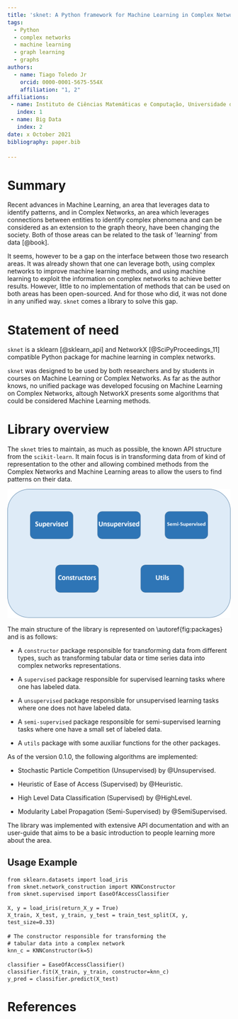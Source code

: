 ```yaml
---
title: 'sknet: A Python framework for Machine Learning in Complex Networks'
tags:
  - Python
  - complex networks
  - machine learning
  - graph learning
  - graphs
authors:
  - name: Tiago Toledo Jr
    orcid: 0000-0001-5675-554X
    affiliation: "1, 2"
affiliations:
 - name: Instituto de Ciências Matemáticas e Computação, Universidade de São Paulo
   index: 1
 - name: Big Data
   index: 2
date: x October 2021
bibliography: paper.bib

---
```


# Summary

Recent advances in Machine Learning, an area that leverages data to identify patterns,
and in Complex Networks, an area which leverages connections between entities to identify
complex phenomena and can be considered as an extension to the graph theory, have been
changing the society. Both of those areas can be related to the task of 'learning' from data [@book].

It seems, however to be a gap on the interface between those two research areas.
It was already shown that one can leverage both, using complex networks to improve
machine learning methods, and using machine learning to exploit the information on
complex networks to achieve better results.
However, little to no implementation of methods that can be used on both areas has been
open-sourced. And for those who did, it was not done in any unified way.
`sknet` comes a library to solve this gap.

# Statement of need

`sknet` is a sklearn [@sklearn_api] and NetworkX [@SciPyProceedings_11] compatible Python package for machine learning
in complex networks. 

`sknet` was designed to be used by both researchers and by students in courses
on Machine Learning or Complex Networks. As far as the author knows, no unified
package was developed focusing on Machine Learning on Complex Networks, altough
NetworkX presents some algorithms that could be considered Machine Learning methods.

# Library overview

The `sknet` tries to maintain, as much as possible, the known API structure from
the `scikit-learn`. It main focus is in transforming data from of kind of representation
to the other and allowing combined methods from the Complex Networks and Machine Learning
areas to allow the users to find patterns on their data.

![`sknet` packages structure.\label{fig:packages}](sknet_packages.png)

The main structure of the library is represented on \autoref{fig:packages} and is as follows:

- A `constructor` package responsible for transforming data from different types, such
as transforming tabular data or time series data into complex networks representations.  

- A `supervised` package responsible for supervised learning tasks where one has labeled data.  

- A `unsupervised` package responsible for unsupervised learning tasks where one does not have labeled data.  

- A `semi-supervised` package responsible for semi-supervised learning tasks where one have a small set of labeled data.  

- A `utils` package with some auxiliar functions for the other packages.

As of the version 0.1.0, the following algorithms are implemented:

- Stochastic Particle Competition (Unsupervised) by @Unsupervised.  

- Heuristic of Ease of Access (Supervised) by @Heuristic.  

- High Level Data Classification (Supervised) by @HighLevel.  

- Modularity Label Propagation (Semi-Supervised) by @SemiSupervised.  


 The library was implemented with extensive API documentation and with an user-guide
 that aims to be a basic introduction to people learning more about the area.

## Usage Example

    from sklearn.datasets import load_iris
    from sknet.network_construction import KNNConstructor
    from sknet.supervised import EaseOfAccessClassifier

    X, y = load_iris(return_X_y = True)
    X_train, X_test, y_train, y_test = train_test_split(X, y, test_size=0.33)

    # The constructor responsible for transforming the
    # tabular data into a complex network
    knn_c = KNNConstructor(k=5)

    classifier = EaseOfAccessClassifier()
    classifier.fit(X_train, y_train, constructor=knn_c)
    y_pred = classifier.predict(X_test)

# References